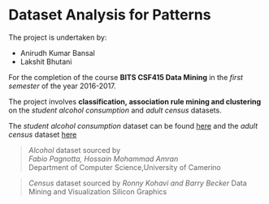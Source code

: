 Dataset Analysis for Patterns
=============================

The project is undertaken by:  
* Anirudh Kumar Bansal  
* Lakshit Bhutani

For the completion of the course **BITS CSF415 Data Mining** in the _first semester_ of the year 2016-2017.

The project involves **classification, association rule mining and clustering** on the *student alcohol consumption* and *adult census* datasets.
 
The *student alcohol consumption* dataset can be found [here](http://archive.ics.uci.edu/ml/datasets/STUDENT+ALCOHOL+CONSUMPTION) and the *adult census* dataset [here](https://archive.ics.uci.edu/ml/datasets/adult)

>*Alcohol* dataset sourced by   
*Fabio Pagnotta, Hossain Mohammad Amran*  
Department of Computer Science,University of Camerino

> *Census* dataset sourced by
*Ronny Kohavi and Barry Becker*
Data Mining and Visualization
Silicon Graphics

















































